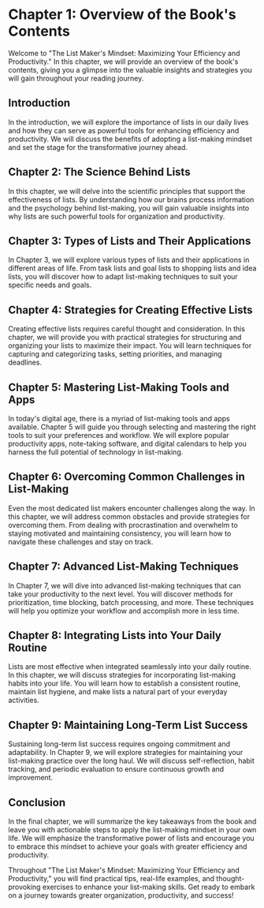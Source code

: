 Chapter 1: Overview of the Book's Contents
==========================================

Welcome to "The List Maker's Mindset: Maximizing Your Efficiency and Productivity." In this chapter, we will provide an overview of the book's contents, giving you a glimpse into the valuable insights and strategies you will gain throughout your reading journey.

**Introduction**
----------------

In the introduction, we will explore the importance of lists in our daily lives and how they can serve as powerful tools for enhancing efficiency and productivity. We will discuss the benefits of adopting a list-making mindset and set the stage for the transformative journey ahead.

**Chapter 2: The Science Behind Lists**
---------------------------------------

In this chapter, we will delve into the scientific principles that support the effectiveness of lists. By understanding how our brains process information and the psychology behind list-making, you will gain valuable insights into why lists are such powerful tools for organization and productivity.

**Chapter 3: Types of Lists and Their Applications**
----------------------------------------------------

In Chapter 3, we will explore various types of lists and their applications in different areas of life. From task lists and goal lists to shopping lists and idea lists, you will discover how to adapt list-making techniques to suit your specific needs and goals.

**Chapter 4: Strategies for Creating Effective Lists**
------------------------------------------------------

Creating effective lists requires careful thought and consideration. In this chapter, we will provide you with practical strategies for structuring and organizing your lists to maximize their impact. You will learn techniques for capturing and categorizing tasks, setting priorities, and managing deadlines.

**Chapter 5: Mastering List-Making Tools and Apps**
---------------------------------------------------

In today's digital age, there is a myriad of list-making tools and apps available. Chapter 5 will guide you through selecting and mastering the right tools to suit your preferences and workflow. We will explore popular productivity apps, note-taking software, and digital calendars to help you harness the full potential of technology in list-making.

**Chapter 6: Overcoming Common Challenges in List-Making**
----------------------------------------------------------

Even the most dedicated list makers encounter challenges along the way. In this chapter, we will address common obstacles and provide strategies for overcoming them. From dealing with procrastination and overwhelm to staying motivated and maintaining consistency, you will learn how to navigate these challenges and stay on track.

**Chapter 7: Advanced List-Making Techniques**
----------------------------------------------

In Chapter 7, we will dive into advanced list-making techniques that can take your productivity to the next level. You will discover methods for prioritization, time blocking, batch processing, and more. These techniques will help you optimize your workflow and accomplish more in less time.

**Chapter 8: Integrating Lists into Your Daily Routine**
--------------------------------------------------------

Lists are most effective when integrated seamlessly into your daily routine. In this chapter, we will discuss strategies for incorporating list-making habits into your life. You will learn how to establish a consistent routine, maintain list hygiene, and make lists a natural part of your everyday activities.

**Chapter 9: Maintaining Long-Term List Success**
-------------------------------------------------

Sustaining long-term list success requires ongoing commitment and adaptability. In Chapter 9, we will explore strategies for maintaining your list-making practice over the long haul. We will discuss self-reflection, habit tracking, and periodic evaluation to ensure continuous growth and improvement.

**Conclusion**
--------------

In the final chapter, we will summarize the key takeaways from the book and leave you with actionable steps to apply the list-making mindset in your own life. We will emphasize the transformative power of lists and encourage you to embrace this mindset to achieve your goals with greater efficiency and productivity.

Throughout "The List Maker's Mindset: Maximizing Your Efficiency and Productivity," you will find practical tips, real-life examples, and thought-provoking exercises to enhance your list-making skills. Get ready to embark on a journey towards greater organization, productivity, and success!
